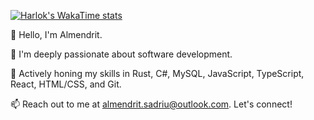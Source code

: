 [![Harlok's WakaTime stats](https://github-readme-stats.vercel.app/api/wakatime?username=alm3ndr1t&langs_count=20&theme=dark#gh-dark-mode-only)](https://github.com/anuraghazra/github-readme-stats)


👋 Hello, I'm Almendrit.

🚀 I'm deeply passionate about software development.

🌱 Actively honing my skills in Rust, C#, MySQL, JavaScript, TypeScript, React, HTML/CSS, and Git.

📫 Reach out to me at almendrit.sadriu@outlook.com. Let's connect!
